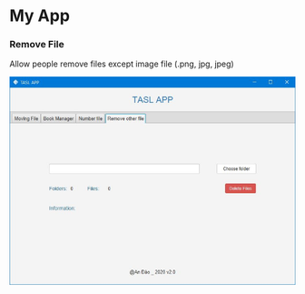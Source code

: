 # My App
### Remove File
Allow people remove files except image file (.png, jpg, jpeg)

![RemoveOtherFile](image/RemoveOtherFile.JPG ) <!-- .element height="100px" width="200px" -->

